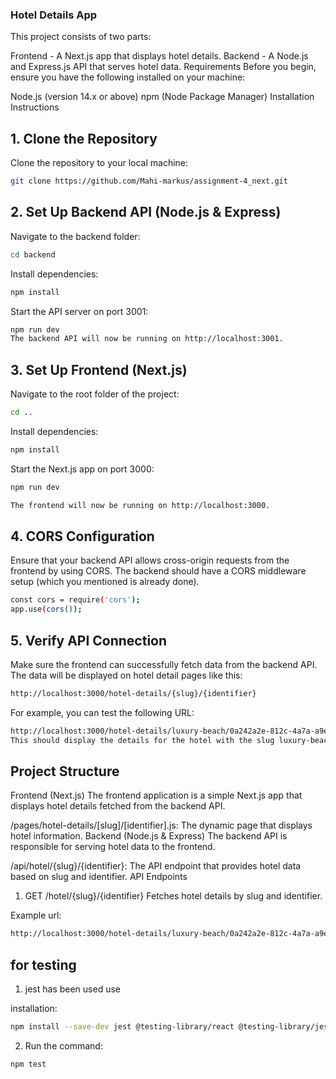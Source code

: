 ### Hotel Details App

This project consists of two parts:

Frontend - A Next.js app that displays hotel details.
Backend - A Node.js and Express.js API that serves hotel data.
Requirements
Before you begin, ensure you have the following installed on your machine:

Node.js (version 14.x or above)
npm (Node Package Manager)
Installation Instructions

## 1. Clone the Repository

Clone the repository to your local machine:

```bash
git clone https://github.com/Mahi-markus/assignment-4_next.git
```

## 2. Set Up Backend API (Node.js & Express)

Navigate to the backend folder:

```bash
cd backend
```

Install dependencies:

```bash
npm install
```

Start the API server on port 3001:

```bash
npm run dev
The backend API will now be running on http://localhost:3001.
```

## 3. Set Up Frontend (Next.js)

Navigate to the root folder of the project:

```bash
cd ..
```

Install dependencies:

```bash
npm install
```

Start the Next.js app on port 3000:

```bash
npm run dev
```

```bash
The frontend will now be running on http://localhost:3000.
```

## 4. CORS Configuration

Ensure that your backend API allows cross-origin requests from the frontend by using CORS. The backend should have a CORS middleware setup (which you mentioned is already done).

```bash
const cors = require('cors');
app.use(cors());
```

## 5. Verify API Connection

Make sure the frontend can successfully fetch data from the backend API. The data will be displayed on hotel detail pages like this:

```bash
http://localhost:3000/hotel-details/{slug}/{identifier}

```

For example, you can test the following URL:

```bash
http://localhost:3000/hotel-details/luxury-beach/0a242a2e-812c-4a7a-a9e2-89f4411060b9
This should display the details for the hotel with the slug luxury-beach and identifier 0a242a2e-812c-4a7a-a9e2-89f4411060b9.
```

## Project Structure

Frontend (Next.js)
The frontend application is a simple Next.js app that displays hotel details fetched from the backend API.

/pages/hotel-details/[slug]/[identifier].js: The dynamic page that displays hotel information.
Backend (Node.js & Express)
The backend API is responsible for serving hotel data to the frontend.

/api/hotel/{slug}/{identifier}: The API endpoint that provides hotel data based on slug and identifier.
API Endpoints

1. GET /hotel/{slug}/{identifier}
   Fetches hotel details by slug and identifier.

Example url:

```bash
http://localhost:3000/hotel-details/luxury-beach/0a242a2e-812c-4a7a-a9e2-89f4411060b9

```

## for testing

1. jest has been used use

installation:

```bash
​npm install --save-dev jest @testing-library/react @testing-library/jest-dom @testing-library/user-event jest-environment-jsdom ts-jest @types/jest
```

2. Run the command:

```bash
npm test
```
